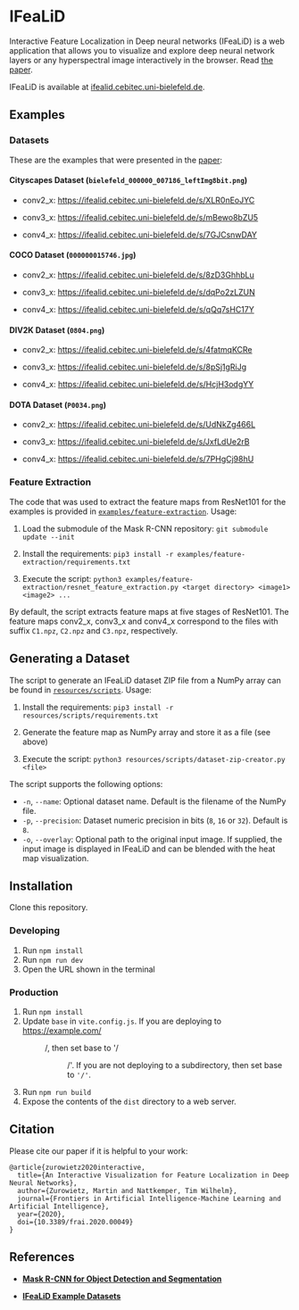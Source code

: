 # IFeaLiD

Interactive Feature Localization in Deep neural networks (IFeaLiD) is a web application that allows you to visualize and explore deep neural network layers or any hyperspectral image interactively in the browser. Read [the paper](https://www.frontiersin.org/articles/10.3389/frai.2020.00049).

IFeaLiD is available at [ifealid.cebitec.uni-bielefeld.de](https://ifealid.cebitec.uni-bielefeld.de).

## Examples

### Datasets

These are the examples that were presented in the [paper](https://www.frontiersin.org/articles/10.3389/frai.2020.00049):

#### Cityscapes Dataset (`bielefeld_000000_007186_leftImg8bit.png`)

- conv2_x: <https://ifealid.cebitec.uni-bielefeld.de/s/XLR0nEoJYC>

- conv3_x: <https://ifealid.cebitec.uni-bielefeld.de/s/mBewo8bZU5>

- conv4_x: <https://ifealid.cebitec.uni-bielefeld.de/s/7GJCsnwDAY>

#### COCO Dataset (`000000015746.jpg`)

- conv2_x: <https://ifealid.cebitec.uni-bielefeld.de/s/8zD3GhhbLu>

- conv3_x: <https://ifealid.cebitec.uni-bielefeld.de/s/dqPo2zLZUN>

- conv4_x: <https://ifealid.cebitec.uni-bielefeld.de/s/qQq7sHC17Y>

#### DIV2K Dataset (`0804.png`)

- conv2_x: <https://ifealid.cebitec.uni-bielefeld.de/s/4fatmqKCRe>

- conv3_x: <https://ifealid.cebitec.uni-bielefeld.de/s/8pSj1gRiJg>

- conv4_x: <https://ifealid.cebitec.uni-bielefeld.de/s/HcjH3odgYY>

#### DOTA Dataset (`P0034.png`)

- conv2_x: <https://ifealid.cebitec.uni-bielefeld.de/s/UdNkZg466L>

- conv3_x: <https://ifealid.cebitec.uni-bielefeld.de/s/JxfLdUe2rB>

- conv4_x: <https://ifealid.cebitec.uni-bielefeld.de/s/7PHgCj98hU>

### Feature Extraction

The code that was used to extract the feature maps from ResNet101 for the examples is provided in [`examples/feature-extraction`](examples/feature-extraction). Usage:

1. Load the submodule of the Mask R-CNN repository: `git submodule update --init`

2. Install the requirements: `pip3 install -r examples/feature-extraction/requirements.txt`

3. Execute the script: `python3 examples/feature-extraction/resnet_feature_extraction.py <target directory> <image1> <image2> ...`

By default, the script extracts feature maps at five stages of ResNet101. The feature maps conv2_x, conv3_x and conv4_x correspond to the files with suffix `C1.npz`, `C2.npz` and `C3.npz`, respectively.

## Generating a Dataset

The script to generate an IFeaLiD dataset ZIP file from a NumPy array can be found in [`resources/scripts`](resources/scripts). Usage:

1. Install the requirements: `pip3 install -r resources/scripts/requirements.txt`

2. Generate the feature map as NumPy array and store it as a file (see above)

3. Execute the script: `python3 resources/scripts/dataset-zip-creator.py <file>`

The script supports the following options:

- `-n`, `--name`: Optional dataset name. Default is the filename of the NumPy file.
- `-p`, `--precision`: Dataset numeric precision in bits (`8`, `16` or `32`). Default is `8`.
- `-o`, `--overlay`: Optional path to the original input image. If supplied, the input image is displayed in IFeaLiD and can be blended with the heat map visualization.

## Installation

Clone this repository.

### Developing

1. Run `npm install`
2. Run `npm run dev`
3. Open the URL shown in the terminal

### Production

1. Run `npm install`
2. Update `base` in `vite.config.js`. If you are deploying to https://example.com/<DIR>/, then set base to '/<DIR>/'. If you are not deploying to a subdirectory, then set base to `'/'`.
3. Run `npm run build`
4. Expose the contents of the `dist` directory to a web server.

## Citation

Please cite our paper if it is helpful to your work:

```
@article{zurowietz2020interactive,
  title={An Interactive Visualization for Feature Localization in Deep Neural Networks},
  author={Zurowietz, Martin and Nattkemper, Tim Wilhelm},
  journal={Frontiers in Artificial Intelligence-Machine Learning and Artificial Intelligence},
  year={2020},
  doi={10.3389/frai.2020.00049}
}
```

## References

- [**Mask R-CNN for Object Detection and Segmentation**](https://github.com/matterport/Mask_RCNN)

- [**IFeaLiD Example Datasets**](https://doi.org/10.5281/zenodo.3741485)
